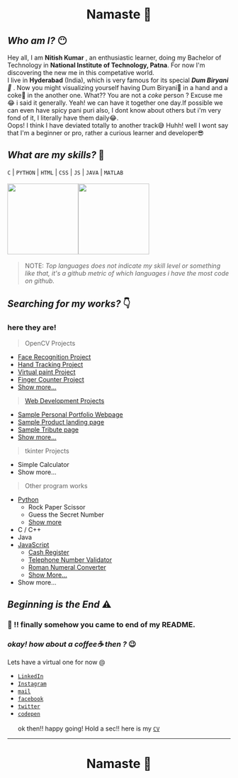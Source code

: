 # <b> <p align="center">Namaste 🙏 </p>  </b> 
## *Who am I?* 😶
Hey all, I am <b>Nitish Kumar</b> , an enthusiastic learner, doing my Bachelor of Technology in <b>National Institute of Technology, Patna</b>. For now I'm discovering the new me in this competative world.<br/> 
I live in <b>Hyderabad</b> (India), which is very famous for its special <i><b>Dum Biryani 🍚</b></i> . Now you might visualizing yourself having Dum Biryani🍚 in a hand and a coke🍷 in the another one. What?? You are not a <i>coke</i> person ? Excuse me 😂 i said it generally. Yeah! we can have it together one day.If possible we can even have spicy pani puri also, I dont know about others but i'm very fond of it, I literally have them daily😂. <br/>
Oops! I think I have deviated totally to another track😅 Huhh! well I wont say that I'm a beginner or pro, rather a curious learner and developer😎 <br/>

## *What are my skills?* 💪
 `C` | `PYTHON` | `HTML` | `CSS` | `JS` | `JAVA` | `MATLAB` <br/>
<br/><img height="160em" src="https://github-readme-stats.vercel.app/api?username=mnk17arts&show_icons=true&theme=merko&custom_title=My+GitHub+Stats&include_all_commits=true"><img height="160em" src="https://github-readme-stats.vercel.app/api/top-langs/?username=mnk17arts&theme=merko&langs_count=5&layout=compact&api_domain=Wakapi"><a/>
<br/>
> NOTE: *Top languages does not indicate my skill level or something like that, it's a github metric of which languages i have the most code on github.*
## *Searching for my works?* 👇 
### here they are!
> OpenCV Projects
+ [Face Recognition Project](https://github.com/mnk17arts/myPython/tree/main/opencv/face-recognition-project)
+ [Hand Tracking Project](https://github.com/mnk17arts/myPython/tree/main/opencv/hand-tracking-module)
+ [Virtual paint Project](https://github.com/mnk17arts/myPython/tree/main/opencv/virtual-paint-project)
+ [Finger Counter Project](https://github.com/mnk17arts/myPython/tree/main/opencv/finger-counter-project)
+ [Show more...](https://github.com/mnk17arts/myPython/tree/main/opencv)
> [Web Development Projects](https://github.com/mnk17arts/myHtmlCssJs)
- [Sample Personal Portfolio Webpage](https://codepen.io/mnk17arts/full/wvgdqya)
- [Sample Product landing page](https://codepen.io/mnk17arts/full/JjEKNJO)
- [Sample Tribute page](https://codepen.io/mnk17arts/full/abpNaMJ)
- [Show more...](https://github.com/mnk17arts/myHtmlCssJs)
> tkinter Projects
* Simple Calculator
* Show more...
> Other program works
+ [Python](https://github.com/mnk17arts/myPython)
   + Rock Paper Scissor
   + Guess the Secret Number 
   + [Show more](https://github.com/mnk17arts/myPython)
+ C / C++
+ Java
+ [JavaScript](https://github.com/mnk17arts/myHtmlCssJs/tree/main/JS%20DSA%20Projects)
    - [Cash Register](https://github.com/mnk17arts/myHtmlCssJs/blob/main/JS%20DSA%20Projects/cash-register.js)
    - [Telephone Number Validator](https://github.com/mnk17arts/myHtmlCssJs/blob/main/JS%20DSA%20Projects/telephone-number-validator.js)
    - [Roman Numeral Converter](https://github.com/mnk17arts/myHtmlCssJs/blob/main/JS%20DSA%20Projects/roman-numeral-converter.js)
    - [Show More...](https://github.com/mnk17arts/myHtmlCssJs/tree/main/JS%20DSA%20Projects)
+ Show more...

## *Beginning is the End* ⚠️
### 👏 !! finally somehow you came to end of my README.<br/>
### *okay! how about a coffee☕ then ?* 😉
Lets have a virtual one for now @
*  [`LinkedIn`](https://www.linkedin.com/in/mnk17arts/)
*  [`Instagram`](https://www.instagram.com/mnk17arts__/)
*  [`mail`](mailto:mnk17arts@gmail.com)
*  [`facebook`](https://www.facebook.com/mnk17arts)
*  [`twitter`](https://twitter.com/mnk17art_?s=09)
*  [`codepen`](https://codepen.io/mnk17arts)
<br/><br/>ok then!! happy going!
Hold a sec!! here is my [`CV`](https://github.com/mnk17arts/mnk17arts/files/6635986/mnk17arts.x.resume.pdf)

<hr/>
<h1><b> <p align="center">Namaste 🙏 </p>  </b> <h1/>
